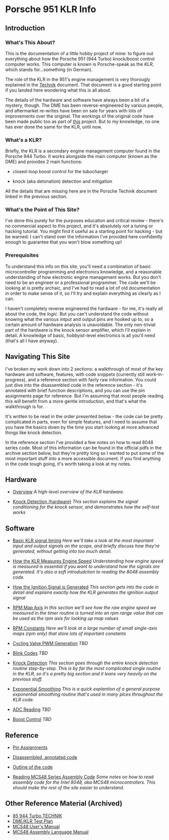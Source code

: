 # Porsche 951 KLR Info

## Introduction

### What's This About?
This is the documentation of a little hobby project of mine: to figure out everything about how the Porsche 951 (944 Turbo) knock/boost control computer works. This computer is known is Porsche-speak as the *KLR*, which stands for...something (in German).

The role of the KLR in the 951's engine management is very thorougly explained in the [Technik](reference/TECHNIK491321.pdf) document. That document is a good starting point if you landed here wondering what this is all about. 

The details of the hardware and software have always been a bit of a mystery, though. The DME has been reverse-engineered by various people, and aftermarket re-writes have been on sale for years with lots of improvements over the original. The workings of the original code have been made public too as part of [this](https://sourceforge.net/projects/opendme/) project. But to my knowledge, no one has ever done the same for the KLR, until now. 

### What's a KLR?
Briefly, the KLR is a secondary engine management computer found in the Porsche 944 Turbo. It works alongside the main computer (known as the DME) and provides 2 main functions:

* closed-loop boost control for the tubocharger

* knock (aka detonation) detection and mitigation

All the details that are missing here are in the Porsche Technik document linked in the previous section. 

### What's the Point of This Site?
I've done this purely for the purposes education and critical review - there's no commercial aspect to this project, and it's absolutely *not* a tuning or hacking tutorial. You might find it useful as a starting point for hacking - but be warned: I can't stand over the information I've provided here confidently enough to guarantee that you won't blow something up!

### Prerequisites
To understand this info on this site, you'll need a combination of basic microcontroller programming and electronics knowledge, and a reasonable understanding of how electronic engine management works. But you don't need to be an engineer or a professional programmer. The code we'll be looking at is pretty archaic, and I've had to read a lot of old documentation in order to make sense of it, so I'll try and explain everything as clearly as I can. 

I haven't completely reverse engineered the hardware - for me, it's really all about the code, the *logic*. But you can't understand the code without knowing what the various intput and output pins are hooked up to, so a certain amount of hardware analysis is unavoidable. The only non-trivial part of the hardware is the knock sensor amplifier, which I'll explain in detail. A knowledge of basic, hobbyist-level electronics is all you'll need (that's all I have anyway). 


## Navigating This Site

I've broken my work down into 2 sections: a walkthrough of most of the key hardware and software, features, with code snippets (currently still work-in-progress), and a reference section with fairly raw information. You could just dive into the disassembled code in the reference section - it's annotated with brief function descriptions, and you can use the pin assignments page for reference. But I'm assuming that most people reading this will benefit from a more gentle introduction, and that's what the walkthrough is for. 

It's written to be read in the order presented below - the code can be pretty complicated in parts, even for simple features, and I need to assume that you have the basics down by the time you start looking at more advanced things like knock detection. 

In the reference section I've provided a few notes on how to read 8048 series code. Most of this information can be found in the official pdfs in the archive section below, but they're pretty long so I wanted to put some of the most important stuff into a more accessible document. If you find anything in the code tough going, it's worth taking a look at my notes. 


## Hardware

* [Overview](hardware_overview.md) *A high-level overview of the KLR hardware.*

* [Knock Detection (hardware)](knock_hardware.md) *This section explains the signal conditioning for the knock sensor, and demonstrates how the self-test works*


## Software

* [Basic KLR signal timing](klr_signal_timing.md) *Here we'll take a look at the most important input and output signals on the scope, and briefly discuss how they're generated, without getting into too much detail.*

* [How the KLR Measures Engine Speed](speed_measurement.md) *Understanding how engine speed is measured is essential if you want to understand how the signals are generated. It's also a soft introdudction to reading the 8048 assembly code.*

* [How the Ignition Signal is Generated](ignition_signal.md) *This section gets into the code in detail and explains exactly how the KLR generates the iginition output signal*

* [RPM Map Axis](rpm_axis.md) *In this section we'll see how the raw engine speed we measured in the timer routine is turned into an rpm range value that can be used as the rpm axis for looking up map values*

* [RPM Constants](rpm_constants.md) *Here we'll look at a large number of small single-axis maps (rpm only) that store lots of important constants*

* [Cycling Valve PWM Generation]() *TBD*

* [Blink Codes]() *TBD*

* [Knock Detection](knock_detection.md) *This section goes through the entire knock detection routine step-by-step. This is by far the most complicated single routine in the KLR, so it's a pretty big section and it leans very heavily on the previous stuff.*

* [Exponential Smoothing](exponential_smoothing.md) *This is a quick explantion of a general purpose exponential smoothing routine that's used in many plces throughout the KLR code.*

* [ADC Reading]() *TBD*

* [Boost Control]() *TBD*

## Reference

* [Pin Assignments](pin_assignments.md)

* [Disassembled, annotated code](Annotated_Stock1987_951KLR.asm)

* [Outline of the code](outline_of_code.md)

* [Reading MCS48 Series Assembly Code](reading_code.md) *Some notes on how to read assembly code for the Intel 8048, aka MCS48 microcontrollers. This should make the rest of the site easier to understand.*

## Other Reference Material (Archived)

* [85 944 Turbo TECHNIK](reference/TECHNIK491321.pdf)
* [DME/KLR Test Plan](reference/DME_KLR_Test_Plan.pdf)
* [MCS48 User's Manual](reference/mcs48.pdf)
* [MCS48 Assembly Language Manual](reference/9800255D_MCS-48_and_UPI-41_Assembly_Language_Reference_Manual_Dec78.pdf)
